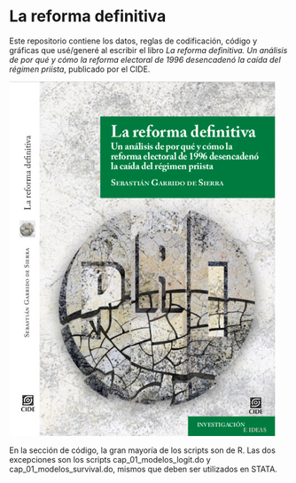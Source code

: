 # La reforma definitiva

Este repositorio contiene los datos, reglas de codificación, código y gráficas que usé/generé al escribir el libro *La reforma definitiva. Un análisis de por qué y cómo la reforma electoral de 1996 desencadenó la caída del régimen priista*, publicado por el CIDE.


![My image](https://github.com/segasi/reforma_definitiva/blob/master/04_graficas/portada.jpeg)

En la sección de código, la gran mayoría de los scripts son de R. Las dos excepciones son los scripts cap_01_modelos_logit.do y cap_01_modelos_survival.do, mismos que deben ser utilizados en STATA.  